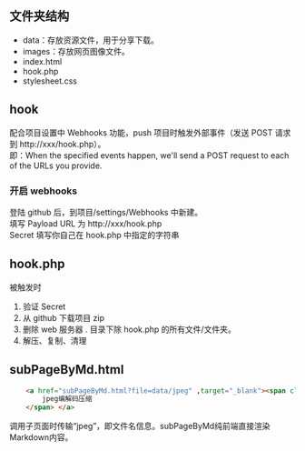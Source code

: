 <!--
 * @Author: hhan
 * @Date: 2025-04-29 21:22:44
 * @LastEditTime: 2025-04-30 21:19:22
 * @Description: 自述文件
-->

## 文件夹结构

- data：存放资源文件，用于分享下载。
- images：存放网页图像文件。
- index.html
- hook.php
- stylesheet.css

## hook

配合项目设置中 Webhooks 功能，push 项目时触发外部事件（发送 POST 请求到 http://xxx/hook.php）。  
即：When the specified events happen, we'll send a POST request to each of the URLs you provide.

### 开启 webhooks

登陆 github 后，到项目/settings/Webhooks 中新建。  
填写 Payload URL 为 http://xxx/hook.php  
Secret 填写你自己在 hook.php 中指定的字符串

## hook.php

被触发时

1. 验证 Secret
2. 从 github 下载项目 zip
3. 删除 web 服务器 . 目录下除 hook.php 的所有文件/文件夹。
4. 解压、复制、清理



## subPageByMd.html
``` html
    <a href="subPageByMd.html?file=data/jpeg" ,target="_blank"><span class="papertitle">
        jpeg编解码压缩
    </span> </a>
```
调用子页面时传输“jpeg”，即文件名信息。subPageByMd纯前端直接渲染Markdown内容。


